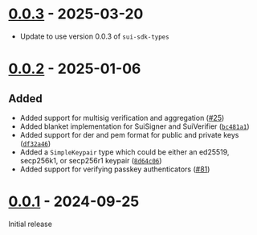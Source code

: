 # [0.0.3] - 2025-03-20

- Update to use version 0.0.3 of `sui-sdk-types`

# [0.0.2] - 2025-01-06

## Added

- Added support for multisig verification and aggregation ([#25])
- Added blanket implementation for SuiSigner and SuiVerifier ([`bc481a1`])
- Added support for der and pem format for public and private keys ([`df32a46`])
- Added a `SimpleKeypair` type which could be either an ed25519, secp256k1, or secp256r1 keypair ([`8d64c06`])
- Added support for verifying passkey authenticators ([#81])

[#25]: https://github.com/mystenlabs/sui-rust-sdk/pull/25
[`bc481a1`]: https://github.com/mystenlabs/sui-rust-sdk/commit/bc481a1ea156e6ccb528b5b49e62a511be5ba60a
[`df32a46`]: https://github.com/mystenlabs/sui-rust-sdk/commit/df32a46bfbecbbbf4ec7e9c1974eef0916ccd359
[`8d64c06`]: https://github.com/mystenlabs/sui-rust-sdk/commit/8d64c06628b9494c674c27158ce74036fe45080e
[#81]: https://github.com/MystenLabs/sui-rust-sdk/pull/81

# [0.0.1] - 2024-09-25

Initial release

[0.0.3]: https://github.com/mystenlabs/sui-rust-sdk/releases/tag/sui-crypto-0.0.3
[0.0.2]: https://github.com/mystenlabs/sui-rust-sdk/releases/tag/sui-crypto-0.0.2
[0.0.1]: https://github.com/mystenlabs/sui-rust-sdk/releases/tag/sui-crypto-0.0.1
